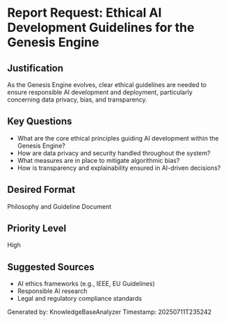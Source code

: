 # Report Request: Ethical AI Development Guidelines for the Genesis Engine

## Justification
As the Genesis Engine evolves, clear ethical guidelines are needed to ensure responsible AI development and deployment, particularly concerning data privacy, bias, and transparency.

## Key Questions
- What are the core ethical principles guiding AI development within the Genesis Engine?
- How are data privacy and security handled throughout the system?
- What measures are in place to mitigate algorithmic bias?
- How is transparency and explainability ensured in AI-driven decisions?

## Desired Format
Philosophy and Guideline Document

## Priority Level
High

## Suggested Sources
- AI ethics frameworks (e.g., IEEE, EU Guidelines)
- Responsible AI research
- Legal and regulatory compliance standards

Generated by: KnowledgeBaseAnalyzer
Timestamp: 20250711T235242
